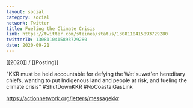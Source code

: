 ```yaml
---
layout: social
category: social
network: Twitter
title: Fueling the Climate Crisis
link: https://twitter.com/steinea/status/1308110415893729280
twitterID: 1308110415893729280
date: 2020-09-21
---
```


[[2020]] / [[Posting]]

"KKR must be held accountable for defying the Wet'suwet'en hereditary chiefs, wanting to put Indigenous land and people at risk, and fueling the climate crisis" #ShutDownKKR #NoCoastalGasLink

<https://actionnetwork.org/letters/messagekkr>
